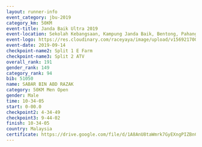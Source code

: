 ```yaml
---
layout: runner-info 
event_category: jbu-2019 
category_km: 50KM 
event-title: Janda Baik Ultra 2019
event-location: Sekolah Kebangsaan, Kampung Janda Baik, Bentong, Pahang, Malaysia 
event-logo: https://res.cloudinary.com/raceyaya/image/upload/v1569217009/logo/janda-baik_vch1pc.jpg 
event-date: 2019-09-14 
checkpoint-name2: Split 1 E Farm 
checkpoint-name3: Split 2 ATV 
overall_rank: 191
gender_rank: 149
category_rank: 94
bib: 51050
name: SABAR BIN ABD RAZAK
category: 50KM Men Open
gender: Male
time: 10-34-05
start: 0-00.0
checkpoint2: 4-34-49
checkpoint3: 9-44-02
finish: 10-34-05
country: Malaysia
certificate: https://drive.google.com/file/d/1A8AnU8taWmrk7GyEXngPIZBnCGug3_np/view?usp=sharing
---
```

